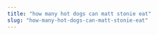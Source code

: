 ```yaml
---
title: "how many hot dogs can matt stonie eat"
slug: "how-many-hot-dogs-can-matt-stonie-eat"
---
```


